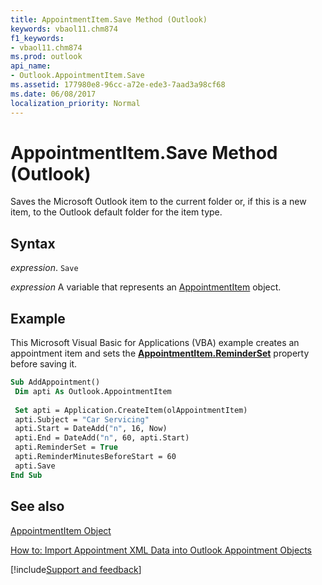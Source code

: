 ```yaml
---
title: AppointmentItem.Save Method (Outlook)
keywords: vbaol11.chm874
f1_keywords:
- vbaol11.chm874
ms.prod: outlook
api_name:
- Outlook.AppointmentItem.Save
ms.assetid: 177980e8-96cc-a72e-ede3-7aad3a98cf68
ms.date: 06/08/2017
localization_priority: Normal
---
```



# AppointmentItem.Save Method (Outlook)

Saves the Microsoft Outlook item to the current folder or, if this is a new item, to the Outlook default folder for the item type.


## Syntax

_expression_. `Save`

_expression_ A variable that represents an [AppointmentItem](./Outlook.AppointmentItem.md) object.


## Example

This Microsoft Visual Basic for Applications (VBA) example creates an appointment item and sets the  **[AppointmentItem.ReminderSet](Outlook.AppointmentItem.ReminderSet.md)** property before saving it.


```vb
Sub AddAppointment() 
 Dim apti As Outlook.AppointmentItem 
 
 Set apti = Application.CreateItem(olAppointmentItem) 
 apti.Subject = "Car Servicing" 
 apti.Start = DateAdd("n", 16, Now) 
 apti.End = DateAdd("n", 60, apti.Start) 
 apti.ReminderSet = True 
 apti.ReminderMinutesBeforeStart = 60 
 apti.Save 
End Sub
```


## See also


[AppointmentItem Object](Outlook.AppointmentItem.md)




[How to: Import Appointment XML Data into Outlook Appointment Objects](../outlook/How-to/Items-Folders-and-Stores/import-appointment-xml-data-into-outlook-appointment-objects-outlook.md)

[!include[Support and feedback](~/includes/feedback-boilerplate.md)]